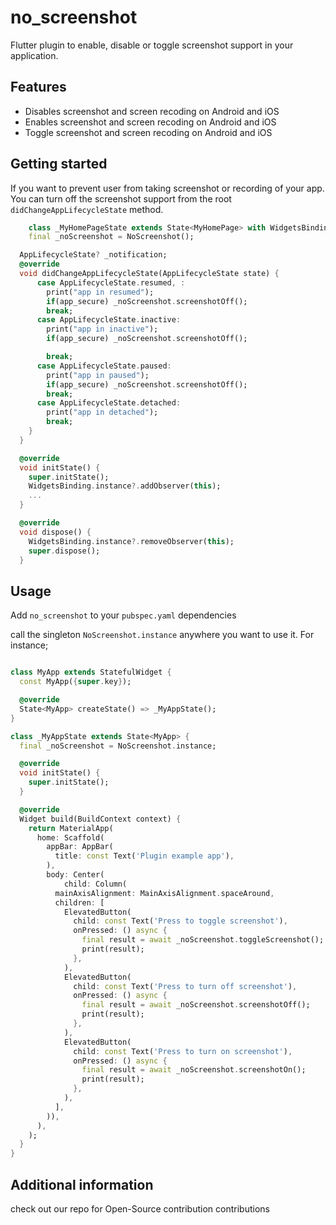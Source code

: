 # no_screenshot

Flutter plugin to enable, disable or toggle screenshot support in your application.

## Features

- Disables screenshot and screen recoding on Android and iOS
- Enables screenshot and screen recoding on Android and iOS
- Toggle screenshot and screen recoding on Android and iOS

## Getting started

If you want to prevent user from taking screenshot or recording of your app. You can turn off the screenshot support from the root `didChangeAppLifecycleState` method.

```dart
    class _MyHomePageState extends State<MyHomePage> with WidgetsBindingObserver {
    final _noScreenshot = NoScreenshot();

  AppLifecycleState? _notification; 
  @override
  void didChangeAppLifecycleState(AppLifecycleState state) {
      case AppLifecycleState.resumed, :
        print("app in resumed");
        if(app_secure) _noScreenshot.screenshotOff();
        break;
      case AppLifecycleState.inactive:
        print("app in inactive");
        if(app_secure) _noScreenshot.screenshotOff();

        break;
      case AppLifecycleState.paused:
        print("app in paused");
        if(app_secure) _noScreenshot.screenshotOff();
        break;
      case AppLifecycleState.detached:
        print("app in detached");
        break;
    }
  }

  @override
  void initState() {
    super.initState();
    WidgetsBinding.instance?.addObserver(this);
    ...
  }

  @override
  void dispose() {
    WidgetsBinding.instance?.removeObserver(this);
    super.dispose();
  }
```

## Usage

Add `no_screenshot` to your `pubspec.yaml` dependencies

call the singleton `NoScreenshot.instance` anywhere you want to use it.
For instance;

```dart

class MyApp extends StatefulWidget {
  const MyApp({super.key});

  @override
  State<MyApp> createState() => _MyAppState();
}

class _MyAppState extends State<MyApp> {
  final _noScreenshot = NoScreenshot.instance;

  @override
  void initState() {
    super.initState();
  }

  @override
  Widget build(BuildContext context) {
    return MaterialApp(
      home: Scaffold(
        appBar: AppBar(
          title: const Text('Plugin example app'),
        ),
        body: Center(
            child: Column(
          mainAxisAlignment: MainAxisAlignment.spaceAround,
          children: [
            ElevatedButton(
              child: const Text('Press to toggle screenshot'),
              onPressed: () async {
                final result = await _noScreenshot.toggleScreenshot();
                print(result);
              },
            ),
            ElevatedButton(
              child: const Text('Press to turn off screenshot'),
              onPressed: () async {
                final result = await _noScreenshot.screenshotOff();
                print(result);
              },
            ),
            ElevatedButton(
              child: const Text('Press to turn on screenshot'),
              onPressed: () async {
                final result = await _noScreenshot.screenshotOn();
                print(result);
              },
            ),
          ],
        )),
      ),
    );
  }
}
```

## Additional information

check out our repo for Open-Source contribution contributions
